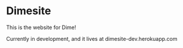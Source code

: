 # Dimesite
This is the website for Dime!

Currently in development, and it lives at dimesite-dev.herokuapp.com
